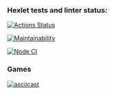 ### Hexlet tests and linter status:
[![Actions Status](https://github.com/Nikitereh/frontend-project-lvl1/workflows/hexlet-check/badge.svg)](https://github.com/Nikitereh/frontend-project-lvl1/actions)

[![Maintainability](https://api.codeclimate.com/v1/badges/a99a88d28ad37a79dbf6/maintainability)](https://codeclimate.com/github/codeclimate/codeclimate/maintainability)

[![Node CI](https://github.com/Nikitereh/frontend-project-lvl1/actions/workflows/nodejs.yml/badge.svg)](https://github.com/Nikitereh/frontend-project-lvl1/actions/workflows/nodejs.yml)

### Games
[![asciicast](https://asciinema.org/a/cDuRIAO1IVpFH85IUPr8SUOBw.svg)](https://asciinema.org/a/cDuRIAO1IVpFH85IUPr8SUOBw)
